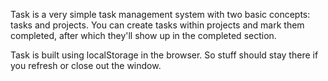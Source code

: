Task is a very simple task management system with two basic concepts: tasks and projects. You can create tasks within projects and mark them completed, after which they'll show up in the completed section. 

Task is built using localStorage in the browser. So stuff should stay there if you refresh or close out the window.
